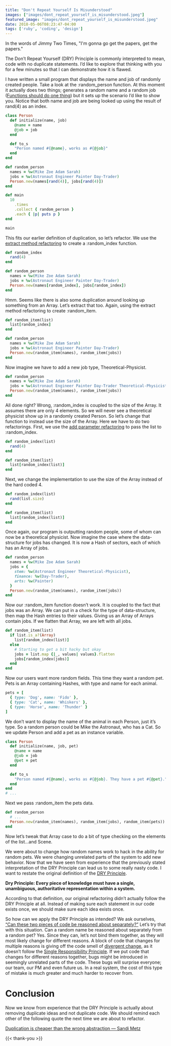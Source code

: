 ```yaml
---
title: "Don't Repeat Yourself Is Misunderstood"
images: ["images/dont_repeat_yourself_is_misunderstood.jpeg"]
featured_image: "images/dont_repeat_yourself_is_misunderstood.jpeg"
date: 2018-05-06T08:23:47-04:00
tags: ['ruby', 'coding', 'design']
---
```


In the words of Jimmy Two Times, "I'm gonna go get the papers, get the papers."

The Don’t Repeat Yourself (DRY) Principle is commonly interpreted to mean, code with no duplicate statements. I’d like to explore that thinking with you for a few minutes so that I can demonstrate how it is flawed.

I have written a small program that displays the name and job of randomly created people. Take a look at the :random_person function. At this moment it actually does two things; generates a random name and a random job ([Functions should do one thing](https://sites.google.com/site/unclebobconsultingllc/one-thing-extract-till-you-drop)) but it sets up the scenario I’d like to show you. Notice that both name and job are being looked up using the result of rand(4) as an index.

```ruby
class Person
  def initialize(name, job)
    @name = name
    @job = job
  end

  def to_s
    "Person named #{@name}, works as #{@job}"
  end
end

def random_person
  names = %w(Mike Zoe Adam Sarah)
  jobs = %w(Astronaut Engineer Painter Day-Trader)
  Person.new(names[rand(4)], jobs[rand(4)])
end

def main
  10
    .times
    .collect { random_person }
    .each { |p| puts p }
end

main
```

This fits our earlier definition of duplication, so let’s refactor. We use the [extract method refactoring](https://sourcemaking.com/refactoring/extract-method) to create a :random_index function.

```ruby
def random_index
  rand(4)
end

def random_person
  names = %w(Mike Zoe Adam Sarah)
  jobs = %w(Astronaut Engineer Painter Day-Trader)
  Person.new(names[random_index], jobs[random_index])
end
```

Hmm. Seems like there is also some duplication around looking up something from an Array. Let’s extract that too. Again, using the extract method refactoring to create :random_item.

```ruby
def random_item(list)
  list[random_index]
end

def random_person
  names = %w(Mike Zoe Adam Sarah)
  jobs = %w(Astronaut Engineer Painter Day-Trader)
  Person.new(random_item(names), random_item(jobs))
end
```

Now imagine we have to add a new job type, Theoretical-Physicist.

```ruby
def random_person
  names = %w(Mike Zoe Adam Sarah)
  jobs = %w(Astronaut Engineer Painter Day-Trader Theoretical-Physicist)
  Person.new(random_item(names), random_item(jobs))
end
```

All done right? Wrong, :random_index is coupled to the size of the Array. It assumes there are only 4 elements. So we will never see a theoretical physicist show up in a randomly created Person. So let’s change that function to instead use the size of the Array. Here we have to do two refactorings. First, we use the [add parameter refactoring](https://sourcemaking.com/refactoring/add-parameter) to pass the list to :random_index.

```ruby
def random_index(list)
  rand(4)
end

def random_item(list)
  list[random_index(list)]
end
```

Next, we change the implementation to use the size of the Array instead of the hard coded 4.

```ruby
def random_index(list)
  rand(list.size)
end

def random_item(list)
  list[random_index(list)]
end
```

Once again, our program is outputting random people, some of whom can now be a theoretical physicist. Now imagine the case where the data-structure for jobs has changed. It is now a Hash of sectors, each of which has an Array of jobs.

```ruby
def random_person
  names = %w(Mike Zoe Adam Sarah)
  jobs = {
    stem: %w(Astronaut Engineer Theoretical-Physicist),
    finance: %w(Day-Trader),
    arts: %w(Painter)
  }
  Person.new(random_item(names), random_item(jobs))
end
```

Now our :random_item function doesn’t work. It is coupled to the fact that jobs was an Array. We can put in a check for the type of data-structure, then map the Hash entries to their values. Giving us an Array of Arrays contain jobs. If we flatten that Array, we are left with all jobs.

```ruby
def random_item(list)
  if list.is_a?(Array)
    list[random_index(list)]
  else
    # Starting to get a bit hacky but okay
    jobs = list.map {|_, values| values}.flatten
    jobs[random_index(jobs)]
  end
end
```

Now our users want more random fields. This time they want a random pet. Pets is an Array containing Hashes, with type and name for each animal.

```ruby
pets = [
  { type: 'Dog', name: 'Fido' },
  { type: 'Cat', name: 'Whiskers' },
  { type: 'Horse', name: 'Thunder' }
]
```

We don’t want to display the name of the animal in each Person, just it’s type. So a random person could be Mike the Astronaut, who has a Cat. So we update Person and add a pet as an instance variable.

```ruby
class Person
  def initialize(name, job, pet)
    @name = name
    @job = job
    @pet = pet
  end

  def to_s
    "Person named #{@name}, works as #{@job}. They have a pet #{@pet}."
  end
end
# ...
```

Next we pass :random_item the pets data.

```ruby
def random_person
  # ...
  Person.new(random_item(names), random_item(jobs), random_item(pets))
end
```

Now let’s tweak that Array case to do a bit of type checking on the elements of the list…and Scene.

We were about to change how random names work to hack in the ability for random pets. We were changing unrelated parts of the system to add new behavior. Now that we have seen from experience that the previously stated interpretation of the DRY Principle can lead us to some really nasty code. I want to restate the original definition of the [DRY Principle](http://wiki.c2.com/?DontRepeatYourself).

**Dry Principle: Every piece of knowledge must have a single, unambiguous, authoritative representation within a system.**

According to that definition, our original refactoring didn’t actually follow the DRY Principle at all. Instead of making sure each statement in our code exists once, we should make sure each idea exists once.

So how can we apply the DRY Principle as intended? We ask ourselves, [“Can these two pieces of code be reasoned about separately?”](https://m.facebook.com/notes/kent-beck/bits-clumps-and-just-right/792597974106402) Let’s try that with this situation. Can a random name be reasoned about separately from a random pet? Yes. Since they can, let’s not bind them together, as they will most likely change for different reasons. A block of code that changes for multiple reasons is giving off the code smell of [divergent change](https://refactoring.guru/smells/divergent-change), as it doesn’t follow the [Single Responsibility Principle](http://blog.cleancoder.com/uncle-bob/2014/05/08/SingleReponsibilityPrinciple.html). If we put code that changes for different reasons together, bugs might be introduced in seemingly unrelated parts of the code. These bugs will surprise everyone; our team, our PM and even future us. In a real system, the cost of this type of mistake is much greater and much harder to recover from.

# Conclusion

Now we know from experience that the DRY Principle is actually about removing duplicate ideas and not duplicate code. We should remind each other of the following quote the next time we are about to refactor.

[Duplication is cheaper than the wrong abstraction — Sandi Metz](https://www.sandimetz.com/blog/2016/1/20/the-wrong-abstraction)

{{< thank-you >}}

